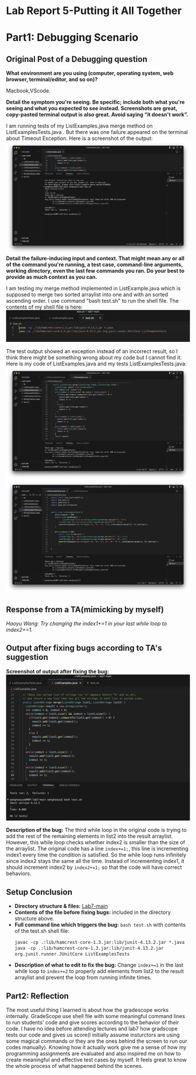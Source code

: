 # Lab Report 5-Putting it All Together

# Part1: Debugging Scenario
## Original Post of a Debugging question
**What environment are you using (computer, operating system, web browser, terminal/editor, and so on)?**

Macbook,VScode.

**Detail the symptom you're seeing. Be specific; include both what you're seeing and what you expected to see instead. Screenshots are great, copy-pasted terminal output is also great. Avoid saying “it doesn't work”.**

I am running tests of my ListExamples.java merge method on ListExamplesTests.java . But there was one failure appeared on the terminal about Timeout Exception. 
Here is a screenshot of the output:
![Image](111.png)
**Detail the failure-inducing input and context. That might mean any or all of the command you're running, a test case, command-line arguments, working directory, even the last few commands you ran. Do your best to provide as much context as you can.**

I am testing my merge method implemented in ListExample.java which is supposed to merge two sorted arraylist into one and with an sorted ascending order. I use command "bash test.sh" to run the shell file.
The contents of my shell file is here:
![Image](444.png)

The test output showed an exception instead of an incorrect result, so I think there might be something wrong about my code but I cannot find it.
Here is my code of ListExamples.java and my tests ListExamplesTests.java:
![Image](222.png)
![Image](333.png)

## Response from a TA(mimicking by myself)
*Haoyu Wang: Try changing the index1+=1 in your last while loop to index2+=1.*

## Output after fixing bugs according to TA's suggestion
**Screenshot of output after fixing the bug:**
![Image](555.png)

**Description of the bug:** The third while loop in the original code is trying to add the rest of the remaining elements in list2 into the result arraylist. However, this while loop checks whether index2 is smaller than the size of the arraylist. The original code has a line `index+=1;`, this line is incrementing index1 every time the condition is satisfied. So the while loop runs infinitely since index2 stays the same all the time. Instead of incrementing index1, it should increment index2 by `index2+=1;` so that the code will have correct behaviors.

## Setup Conclusion
* **Directory structure & files:** [Lab7-main](https://github.com/haoyuwang666/lab7)
* **Contents of the file before fixing bugs:** included in the directory structure above.
* **Full command line which triggers the bug:** 
	`bash test.sh`
	with contents of the test.sh shell file:
	```
	javac -cp .:lib/hamcrest-core-1.3.jar:lib/junit-4.13.2.jar *.java
	java -cp .:lib/hamcrest-core-1.3.jar:lib/junit-4.13.2.jar org.junit.runner.JUnitCore ListExamplesTests
	```
* **Description of what to edit to fix the bug:** Change `index+=1` in the last while loop to `index+=2` to properly add elements from list2 to the result arraylist and prevent the loop from running infinite times.


## Part2: Reflection
The most useful thing I learned is about how the gradescope works internally. GradeScope use shell file with some meaningful command lines to run students' code and give scores according to the behavior of their code. I have no idea before attending lectures and lab7 how gradscope tests our code and gives us score(I initially assume insturctors are using some magical commands or they are the ones behind the screen to run our codes manually). Knowing how it actually work give me a sense of how my programming assignments are evaluated and also inspired me on how to create meaningful and effective test cases by myself. It feels great to know the whole process of what happened behind the scenes.

